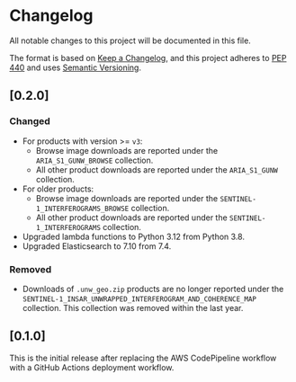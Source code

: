 # Changelog

All notable changes to this project will be documented in this file.

The format is based on [Keep a Changelog](https://keepachangelog.com/en/1.0.0/),
and this project adheres to [PEP 440](https://www.python.org/dev/peps/pep-0440/)
and uses [Semantic Versioning](https://semver.org/spec/v2.0.0.html).

## [0.2.0]

### Changed
- For products with version >= `v3`:
  - Browse image downloads are reported under the `ARIA_S1_GUNW_BROWSE` collection.
  - All other product downloads are reported under the `ARIA_S1_GUNW` collection.
- For older products:
  - Browse image downloads are reported under the `SENTINEL-1_INTERFEROGRAMS_BROWSE` collection.
  - All other product downloads are reported under the `SENTINEL-1_INTERFEROGRAMS` collection.
- Upgraded lambda functions to Python 3.12 from Python 3.8.
- Upgraded Elasticsearch to 7.10 from 7.4.

### Removed
- Downloads of `.unw_geo.zip` products are no longer reported under the `SENTINEL-1_INSAR_UNWRAPPED_INTERFEROGRAM_AND_COHERENCE_MAP` collection. This collection was removed within the last year.

## [0.1.0]

This is the initial release after replacing the AWS CodePipeline workflow with a GitHub Actions deployment workflow.
